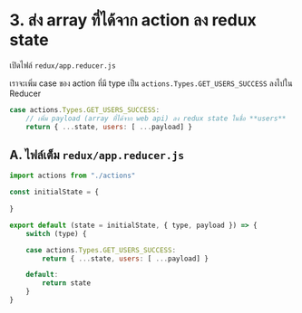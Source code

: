 
# 3. ส่ง array ที่ได้จาก action ลง redux state

เปิดไฟล์ `redux/app.reducer.js`

เราจะเพิ่ม case ของ action ที่มี type เป็น `actions.Types.GET_USERS_SUCCESS` ลงไปใน Reducer

```js
case actions.Types.GET_USERS_SUCCESS:
    // เพิ่ม payload (array ที่ได้จาก web api) ลง redux state ในชื่อ **users**
    return { ...state, users: [ ...payload] }
```

## A. ไฟล์เต็ม `redux/app.reducer.js`

```js
import actions from "./actions"

const initialState = {
    
}

export default (state = initialState, { type, payload }) => {
    switch (type) {

    case actions.Types.GET_USERS_SUCCESS:
        return { ...state, users: [ ...payload] }

    default:
        return state
    }
}
```